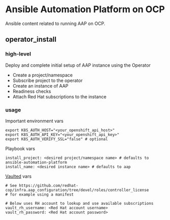 # Ansible Automation Platform on OCP

Ansible content related to running AAP on OCP.

## operator_install

### high-level

Deploy and complete initial setup of AAP instance using the Operator
- Create a project/namespace
- Subscribe project to the operator
- Create an instance of AAP
- Readiness checks
- Attach Red Hat subscriptions to the instance

### usage

Important environment vars
```
export K8S_AUTH_HOST="<your_openshift_api_host>"
export K8S_AUTH_API_KEY="<your_openshift_api_key>"
export K8S_AUTH_VERIFY_SSL="false" # optional
```

Playbook vars
```
install_project: <desired project/namespace name> # defaults to ansible-automation-platform
install_name: <desired instance name> # defaults to aap
```

[Vaulted](./vars/vaulted.yml) vars
```
# See https://github.com/redhat-cop/infra.aap_configuration/tree/devel/roles/controller_license
# for example using a manifest

# Below uses RH account to lookup and use available subscriptions
vault_rh_username: <Red Hat account username>
vault_rh_password: <Red Hat account password>
```